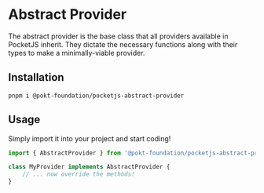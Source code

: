 # Abstract Provider

The abstract provider is the base class that all providers available in PocketJS inherit. They dictate the necessary functions along with their types to make a minimally-viable provider.

## Installation

```
pnpm i @pokt-foundation/pocketjs-abstract-provider
```

## Usage
Simply import it into your project and start coding!

```js
import { AbstractProvider } from '@pokt-foundation/pocketjs-abstract-provider'

class MyProvider implements AbstractProvider {
    // ... now override the methods!
}
```
